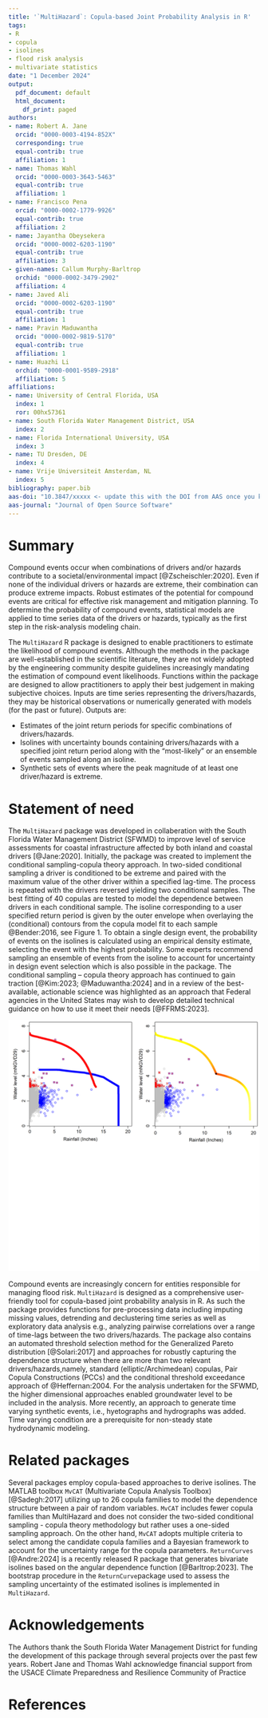 ```yaml
---
title: '`MultiHazard`: Copula-based Joint Probability Analysis in R'
tags:
- R
- copula
- isolines
- flood risk analysis
- multivariate statistics
date: "1 December 2024"
output:
  pdf_document: default
  html_document:
    df_print: paged
authors:
- name: Robert A. Jane
  orcid: "0000-0003-4194-852X"
  corresponding: true
  equal-contrib: true
  affiliation: 1
- name: Thomas Wahl
  orcid: "0000-0003-3643-5463"
  equal-contrib: true
  affiliation: 1
- name: Francisco Pena
  orcid: "0000-0002-1779-9926"
  equal-contrib: true
  affiliation: 2
- name: Jayantha Obeysekera
  orcid: "0000-0002-6203-1190"
  equal-contrib: true
  affiliation: 3
- given-names: Callum Murphy-Barltrop
  orchid: "0000-0002-3479-2902"
  affiliation: 4
- name: Javed Ali
  orcid: "0000-0002-6203-1190"
  equal-contrib: true
  affiliation: 1
- name: Pravin Maduwantha
  orcid: "0000-0002-9819-5170"
  equal-contrib: true
  affiliation: 1
- name: Huazhi Li
  orchid: "0000-0001-9589-2918"
  affiliation: 5
affiliations:
- name: University of Central Florida, USA
  index: 1
  ror: 00hx57361
- name: South Florida Water Management District, USA
  index: 2
- name: Florida International University, USA
  index: 3
- name: TU Dresden, DE
  index: 4
- name: Vrije Universiteit Amsterdam, NL
  index: 5
bibliography: paper.bib
aas-doi: "10.3847/xxxxx <- update this with the DOI from AAS once you know it."
aas-journal: "Journal of Open Source Software"
---
```


# Summary

Compound events occur when combinations of drivers and/or hazards contribute to a societal/environmental impact [@Zscheischler:2020]. Even if none of the individual drivers or hazards are extreme, their combination can produce extreme impacts. Robust estimates of the potential for compound events are critical for effective risk management and mitigation planning. To determine the probability of compound events, statistical models are applied to time series data of the drivers or hazards, typically as the first step in the risk-analysis modeling chain. 

The `MultiHazard` R package is designed to enable practitioners to estimate the likelihood of compound events. Although the methods in the package are well-established in the scientific literature, they are not widely adopted by the engineering community despite guidelines increasingly mandating the estimation of compound event likelihoods. Functions within the package are designed to allow practitioners to apply their best judgement in making subjective choices. Inputs are time series representing the drivers/hazards, they may be historical observations or numerically generated with models (for the past or future). Outputs are: 

-	Estimates of the joint return periods for specific combinations of drivers/hazards.
-	Isolines with uncertainty bounds containing drivers/hazards with a specified joint return period along with the “most-likely” or an ensemble of events sampled along an isoline.
-	Synthetic sets of events where the peak magnitude of at least one driver/hazard is extreme.


# Statement of need

The `MultiHazard` package was developed in collaberation with the South Florida Water Management District (SFWMD) to improve level of service assessments for coastal infrastructure affected by both inland and coastal drivers [@Jane:2020]. Initially, the package was created to implement the conditional sampling-copula theory approach. In two-sided conditional sampling a driver is conditioned to be extreme and paired with the maximum value of the other driver within a specified lag-time. The process is repeated with the drivers reversed yielding two conditional samples. The best fitting of 40 copulas are tested to model the dependence between drivers in each conditional sample. The isoline corresponding to a user specified return period is given by the outer envelope when overlaying the (conditional) contours from the copula model fit to each sample @Bender:2016, see Figure 1. To obtain a single design event, the probability of events on the isolines is calculated using an empirical density estimate, selecting the event with the highest probability. Some experts recommend sampling an ensemble of events from the isoline to account for uncertainty in design event selection which is also possible in the package. The conditional sampling – copula theory approach has continued to gain traction [@Kim:2023; @Maduwantha:2024] and in a review of the best-available, actionable science was highlighted as an approach that Federal agencies in the United States may wish to develop detailed technical guidance on how to use it meet their needs [@FFRMS:2023]. 

![Caption for example figure.\label{fig:isolines}](Figure_1.png)

Compound events are increasingly concern for entities responsible for managing flood risk. `MultiHazard` is designed as a comprehensive user-friendly tool for copula-based joint probability analysis in R. As such the package provides functions for pre-processing data including imputing missing values, detrending and declustering time series as well as exploratory data analysis e.g., analyzing pairwise correlations over a range of time-lags between the two drivers/hazards. The package also contains an automated threshold selection method for the Generalized Pareto distribution [@Solari:2017] and approaches for robustly capturing the dependence structure when there are more than two relevant drivers/hazards,namely, standard (elliptic/Archimedean) copulas, Pair Copula Constructions (PCCs) and the conditional threshold exceedance approach of @Heffernan:2004. For the analysis undertaken for the SFWMD, the higher dimensional approaches enabled groundwater level to be included in the analysis.  More recently, an approach to generate time varying synthetic events, i.e., hyetographs and hydrographs was added. Time varying condition are a prerequisite for non-steady state hydrodynamic modeling. 

# Related packages

Several packages employ copula-based approaches to derive isolines. The MATLAB toolbox `MvCAT` (Multivariate Copula Analysis Toolbox) [@Sadegh:2017] utilizing up to 26 copula families to model the dependence structure between a pair of random variables. `MvCAT` includes fewer copula families than MultiHazard and does not consider the two-sided conditional sampling - copula theory methodology but rather uses a one-sided sampling approach. On the other hand, `MvCAT` adopts multiple criteria to select among the candidate copula families and a Bayesian framework to account for the uncertainty range for the copula parameters. `ReturnCurves` [@Andre:2024] is a recently released R package that generates bivariate isolines based on the angular dependence function [@Barltrop:2023]. The bootstrap procedure in the `ReturnCurve`package used to assess the sampling uncertainty of the estimated isolines is implemented in `MultiHazard`. 

# Acknowledgements

The Authors thank the South Florida Water Management District for funding the development of this package through several projects over the past few years. Robert Jane and Thomas Wahl acknowledge financial support from the USACE Climate Preparedness and Resilience Community of Practice

# References
